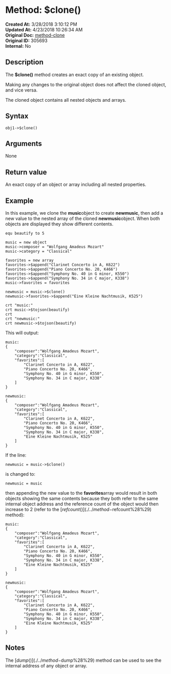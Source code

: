 # Method: $clone()

**Created At:** 3/28/2018 3:10:12 PM  
**Updated At:** 4/23/2018 10:26:34 AM  
**Original Doc:** [method-clone](https://docs.jbase.com/42948-dynamic-objects/method-clone)  
**Original ID:** 305693  
**Internal:** No  


## Description

The **$clone()** method creates an exact copy of an existing object.

Making any changes to the original object does not affect the cloned object, and vice versa.

The cloned object contains all nested objects and arrays.



## Syntax

```
obj1->$clone() 
```

## Arguments

None



## Return value

An exact copy of an object or array including all nested properties.



## Example

In this example, we clone the **music**object to create **newmusic**, then add a new value to the nested array of the cloned **newmusic**object. When both objects are displayed they show different contents.

```
equ beautify to 5

music = new object
music->composer = "Wolfgang Amadeus Mozart"
music->category = "Classical"

favorites = new array
favorites->$append("Clarinet Concerto in A, K622")
favorites->$append("Piano Concerto No. 20, K466")
favorites->$append("Symphony No. 40 in G minor, K550")
favorites->$append("Symphony No. 34 in C major, K338")
music->favorites = favorites

newmusic = music->$clone()
newmusic->favorites->$append("Eine Kleine Nachtmusik, K525")

crt "music:"
crt music->$tojson(beautify)
crt
crt "newmusic:"
crt newmusic->$tojson(beautify)
```

This will output:

```
music:
{
    "composer":"Wolfgang Amadeus Mozart",
    "category":"Classical",
    "favorites":[
        "Clarinet Concerto in A, K622",
        "Piano Concerto No. 20, K466",
        "Symphony No. 40 in G minor, K550",
        "Symphony No. 34 in C major, K338"
    ]
}

newmusic:
{
    "composer":"Wolfgang Amadeus Mozart",
    "category":"Classical",
    "favorites":[
        "Clarinet Concerto in A, K622",
        "Piano Concerto No. 20, K466",
        "Symphony No. 40 in G minor, K550",
        "Symphony No. 34 in C major, K338",
        "Eine Kleine Nachtmusik, K525"
    ]
}
```

If the line:

```
newmusic = music->$clone()
```

is changed to:

```
newmusic = music
```

then appending the new value to the **favorites**array would result in both objects showing the same contents because they both refer to the same internal object address and the reference count of the object would then increase to 2 (refer to the [$refcount()](./../method-$refcount%28%29) method):

```
music:
{
    "composer":"Wolfgang Amadeus Mozart",
    "category":"Classical",
    "favorites":[
        "Clarinet Concerto in A, K622",
        "Piano Concerto No. 20, K466",
        "Symphony No. 40 in G minor, K550",
        "Symphony No. 34 in C major, K338",
        "Eine Kleine Nachtmusik, K525"
    ]
}

newmusic:
{
    "composer":"Wolfgang Amadeus Mozart",
    "category":"Classical",
    "favorites":[
        "Clarinet Concerto in A, K622",
        "Piano Concerto No. 20, K466",
        "Symphony No. 40 in G minor, K550",
        "Symphony No. 34 in C major, K338",
        "Eine Kleine Nachtmusik, K525"
    ]
}
```



## Notes

The [$dump()](./../method-$dump%28%29) method can be used to see the internal address of any object or array.
